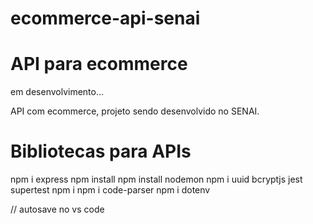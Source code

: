 # ecommerce-api-senai

# API para ecommerce

em desenvolvimento...

API com ecommerce, projeto sendo desenvolvido no SENAI.

# Bibliotecas para APIs
npm i express
npm install
npm install nodemon
npm i uuid bcryptjs jest supertest
npm i
npm i code-parser
npm i dotenv

// autosave no vs code

